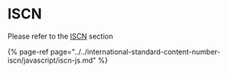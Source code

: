 # ISCN

Please refer to the [ISCN](../../international-standard-content-number-iscn/) section

{% page-ref page="../../international-standard-content-number-iscn/javascript/iscn-js.md" %}



